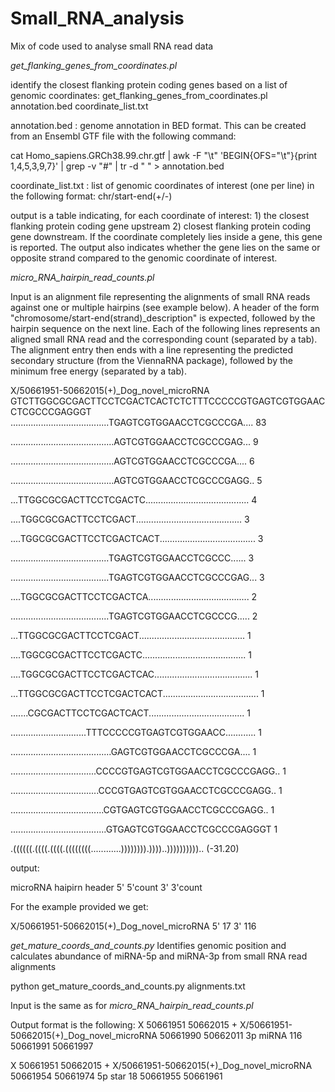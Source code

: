 # Small_RNA_analysis
Mix of code used to analyse small RNA read data


*get_flanking_genes_from_coordinates.pl*

identify the closest flanking protein coding genes based on a list of genomic coordinates:
get_flanking_genes_from_coordinates.pl annotation.bed  coordinate_list.txt

annotation.bed : genome annotation in BED format. This can be created from an Ensembl GTF file with the following command:

cat Homo_sapiens.GRCh38.99.chr.gtf  | awk -F "\t" 'BEGIN{OFS="\t"}{print $1,$4,$5,$3,$9,$7}' | grep -v "#" | tr -d " " > annotation.bed

coordinate_list.txt : list of genomic coordinates of interest (one per line) in the following format: chr/start-end(+/-)

output is a table indicating, for each coordinate of interest: 1) the closest flanking protein coding gene upstream 2) closest flanking protein coding gene downstream. If the coordinate completely lies inside a gene, this gene is reported. The output also indicates whether the gene lies on the same or opposite strand compared to the genomic coordinate of interest.


*micro_RNA_hairpin_read_counts.pl*

Input is an alignment file representing the alignments of small RNA reads against one or multiple hairpins (see example below). A header of the form "chromosome/start-end(strand)_description" is expected, followed by the hairpin sequence on the next line. Each of the following lines represents an aligned small RNA read and the corresponding count (separated by a tab). The alignment entry then ends with a line representing the predicted secondary structure (from the ViennaRNA package), followed by the minimum free energy (separated by a tab).

X/50661951-50662015(+)_Dog_novel_microRNA
GTCTTGGCGCGACTTCCTCGACTCACTCTCTTTCCCCCGTGAGTCGTGGAACCTCGCCCGAGGGT
.......................................TGAGTCGTGGAACCTCGCCCGA....	83

.........................................AGTCGTGGAACCTCGCCCGAG...	9

.........................................AGTCGTGGAACCTCGCCCGA....	6

.........................................AGTCGTGGAACCTCGCCCGAGG..	5

...TTGGCGCGACTTCCTCGACTC.........................................	4

....TGGCGCGACTTCCTCGACT..........................................	3

....TGGCGCGACTTCCTCGACTCACT......................................	3

.......................................TGAGTCGTGGAACCTCGCCC......	3

.......................................TGAGTCGTGGAACCTCGCCCGAG...	3

....TGGCGCGACTTCCTCGACTCA........................................	2

.......................................TGAGTCGTGGAACCTCGCCCG.....	2

...TTGGCGCGACTTCCTCGACT..........................................	1

....TGGCGCGACTTCCTCGACTC.........................................	1

....TGGCGCGACTTCCTCGACTCAC.......................................	1

...TTGGCGCGACTTCCTCGACTCACT......................................	1

.......CGCGACTTCCTCGACTCACT......................................	1

..............................TTTCCCCCGTGAGTCGTGGAACC............	1

........................................GAGTCGTGGAACCTCGCCCGA....	1

..................................CCCCGTGAGTCGTGGAACCTCGCCCGAGG..	1

...................................CCCGTGAGTCGTGGAACCTCGCCCGAGG..	1

.....................................CGTGAGTCGTGGAACCTCGCCCGAGG..	1

......................................GTGAGTCGTGGAACCTCGCCCGAGGGT	1

.((((((.((((.((((.((((((((............)))))))).))))..)))))))))).. (-31.20)

output:

microRNA haipirn header	5'	5'count	3'	3'count

For the example provided we get:

X/50661951-50662015(+)_Dog_novel_microRNA	5'	17	3'	116



*get_mature_coords_and_counts.py*
Identifies genomic position and calculates abundance of miRNA-5p and miRNA-3p from small RNA read alignments

python get_mature_coords_and_counts.py alignments.txt

Input is the same as for *micro_RNA_hairpin_read_counts.pl*

Output format is the following:
X	50661951	50662015	+	X/50661951-50662015(+)_Dog_novel_microRNA	50661990	50662011	3p	miRNA	116	50661991	50661997

X	50661951	50662015	+	X/50661951-50662015(+)_Dog_novel_microRNA	50661954	50661974	5p	star	18	50661955	50661961


